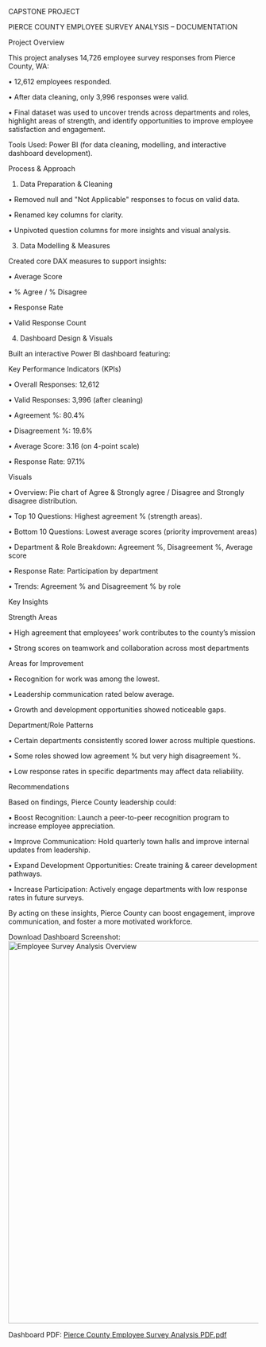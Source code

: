 CAPSTONE PROJECT

PIERCE COUNTY EMPLOYEE SURVEY ANALYSIS – DOCUMENTATION

Project Overview

This project analyses 14,726 employee survey responses from Pierce County, WA:

•	12,612 employees responded.

•	After data cleaning, only 3,996 responses were valid.

•	Final dataset was used to uncover trends across departments and roles, highlight areas of strength, and identify opportunities to improve employee satisfaction and engagement.

Tools Used: Power BI (for data cleaning, modelling, and interactive dashboard development).

Process & Approach

1. Data Preparation & Cleaning

•	Removed null and "Not Applicable" responses to focus on valid data.

•	Renamed key columns for clarity.

•	Unpivoted question columns for more insights and visual analysis.

3. Data Modelling & Measures

Created core DAX measures to support insights:

•	Average Score 

•	% Agree / % Disagree 

•	Response Rate 

•	Valid Response Count 

4. Dashboard Design & Visuals
   
Built an interactive Power BI dashboard featuring:

Key Performance Indicators (KPIs)

•	Overall Responses: 12,612

•	Valid Responses: 3,996 (after cleaning)

•	Agreement %: 80.4%

•	Disagreement %: 19.6%

•	Average Score: 3.16 (on 4-point scale)

•	Response Rate: 97.1%

Visuals

•	Overview: Pie chart of Agree & Strongly agree / Disagree and Strongly disagree distribution.

•	Top 10 Questions: Highest agreement % (strength areas).

•	Bottom 10 Questions: Lowest average scores (priority improvement areas)

•	Department & Role Breakdown: Agreement %, Disagreement %, Average score

•	Response Rate: Participation by department

•	Trends: Agreement % and Disagreement % by role

Key Insights

Strength Areas

•	High agreement that employees’ work contributes to the county’s mission

•	Strong scores on teamwork and collaboration across most departments

Areas for Improvement

•	Recognition for work was among the lowest.

•	Leadership communication rated below average.

•	Growth and development opportunities showed noticeable gaps.

Department/Role Patterns

•	Certain departments consistently scored lower across multiple questions.

•	Some roles showed low agreement % but very high disagreement %.

•	Low response rates in specific departments may affect data reliability.

Recommendations

Based on findings, Pierce County leadership could:

•	Boost Recognition: Launch a peer-to-peer recognition program to increase employee appreciation.

•	Improve Communication: Hold quarterly town halls and improve internal updates from leadership.

•	Expand Development Opportunities: Create training & career development pathways.

•	Increase Participation: Actively engage departments with low response rates in future surveys.

By acting on these insights, Pierce County can boost engagement, improve communication, and foster a more motivated workforce.

Download Dashboard Screenshot: <img width="667" height="769" alt="Employee Survey Analysis Overview" src="https://github.com/user-attachments/assets/b8bf00fa-10b4-400a-a3eb-e59b221319cf" />


Dashboard PDF: [Pierce County Employee Survey Analysis PDF.pdf](https://github.com/user-attachments/files/22402039/Pierce.County.Employee.Survey.Analysis.PDF.pdf)



